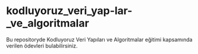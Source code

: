 # kodluyoruz_veri_yap-lar-_ve_algoritmalar
Bu repositoryde Kodluyoruz Veri Yapıları ve Algoritmalar eğitimi kapsamında verilen ödevleri bulabilirsiniz.
